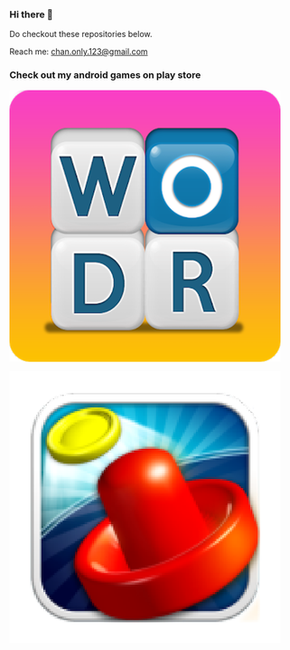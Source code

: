 ### Hi there 👋

Do checkout these repositories below.

Reach me: chan.only.123@gmail.com

### Check out my android games on play store
[![Solve me free|100x100](https://github.com/chanonly123/chanonly123/blob/main/Solve%20me%20free.png?raw=true)](https://play.google.com/store/apps/details?id=com.chanonly123.wordpuzzle)

[![Air Hockey 2d](https://github.com/chanonly123/chanonly123/blob/main/Air%20Hockey%202d.png?raw=true)](https://play.google.com/store/apps/details?id=com.chanonly123.airhockey2d)
